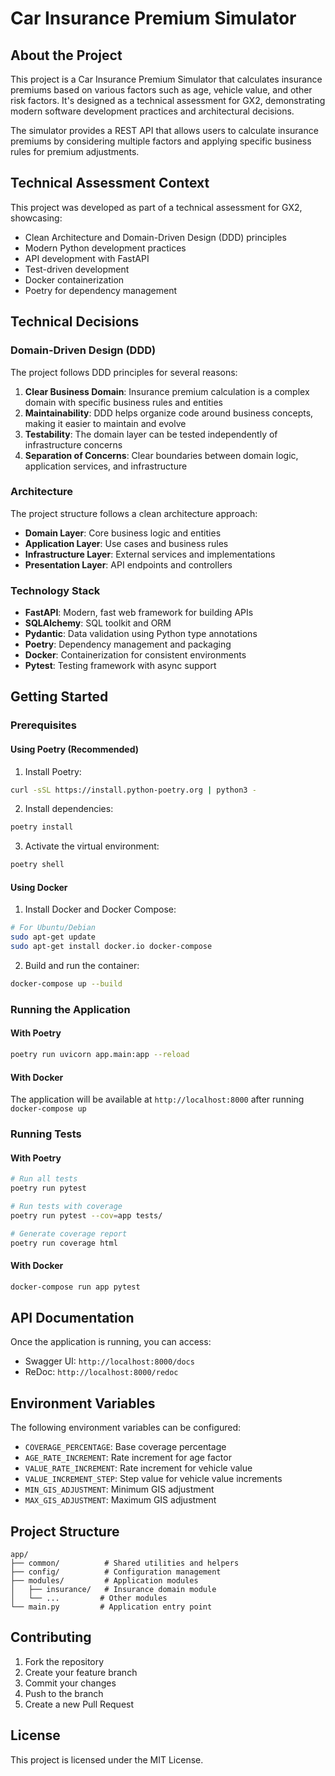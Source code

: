 # Car Insurance Premium Simulator

## About the Project

This project is a Car Insurance Premium Simulator that calculates insurance premiums based on various factors such as age, vehicle value, and other risk factors. It's designed as a technical assessment for GX2, demonstrating modern software development practices and architectural decisions.

The simulator provides a REST API that allows users to calculate insurance premiums by considering multiple factors and applying specific business rules for premium adjustments.

## Technical Assessment Context

This project was developed as part of a technical assessment for GX2, showcasing:
- Clean Architecture and Domain-Driven Design (DDD) principles
- Modern Python development practices
- API development with FastAPI
- Test-driven development
- Docker containerization
- Poetry for dependency management

## Technical Decisions

### Domain-Driven Design (DDD)
The project follows DDD principles for several reasons:
1. **Clear Business Domain**: Insurance premium calculation is a complex domain with specific business rules and entities
2. **Maintainability**: DDD helps organize code around business concepts, making it easier to maintain and evolve
3. **Testability**: The domain layer can be tested independently of infrastructure concerns
4. **Separation of Concerns**: Clear boundaries between domain logic, application services, and infrastructure

### Architecture
The project structure follows a clean architecture approach:
- **Domain Layer**: Core business logic and entities
- **Application Layer**: Use cases and business rules
- **Infrastructure Layer**: External services and implementations
- **Presentation Layer**: API endpoints and controllers

### Technology Stack
- **FastAPI**: Modern, fast web framework for building APIs
- **SQLAlchemy**: SQL toolkit and ORM
- **Pydantic**: Data validation using Python type annotations
- **Poetry**: Dependency management and packaging
- **Docker**: Containerization for consistent environments
- **Pytest**: Testing framework with async support

## Getting Started

### Prerequisites

#### Using Poetry (Recommended)
1. Install Poetry:
```bash
curl -sSL https://install.python-poetry.org | python3 -
```

2. Install dependencies:
```bash
poetry install
```

3. Activate the virtual environment:
```bash
poetry shell
```

#### Using Docker
1. Install Docker and Docker Compose:
```bash
# For Ubuntu/Debian
sudo apt-get update
sudo apt-get install docker.io docker-compose
```

2. Build and run the container:
```bash
docker-compose up --build
```

### Running the Application

#### With Poetry
```bash
poetry run uvicorn app.main:app --reload
```

#### With Docker
The application will be available at `http://localhost:8000` after running `docker-compose up`

### Running Tests

#### With Poetry
```bash
# Run all tests
poetry run pytest

# Run tests with coverage
poetry run pytest --cov=app tests/

# Generate coverage report
poetry run coverage html
```

#### With Docker
```bash
docker-compose run app pytest
```

## API Documentation

Once the application is running, you can access:
- Swagger UI: `http://localhost:8000/docs`
- ReDoc: `http://localhost:8000/redoc`

## Environment Variables

The following environment variables can be configured:
- `COVERAGE_PERCENTAGE`: Base coverage percentage
- `AGE_RATE_INCREMENT`: Rate increment for age factor
- `VALUE_RATE_INCREMENT`: Rate increment for vehicle value
- `VALUE_INCREMENT_STEP`: Step value for vehicle value increments
- `MIN_GIS_ADJUSTMENT`: Minimum GIS adjustment
- `MAX_GIS_ADJUSTMENT`: Maximum GIS adjustment

## Project Structure

```
app/
├── common/          # Shared utilities and helpers
├── config/          # Configuration management
├── modules/         # Application modules
│   ├── insurance/   # Insurance domain module
│   └── ...         # Other modules
└── main.py         # Application entry point
```

## Contributing

1. Fork the repository
2. Create your feature branch
3. Commit your changes
4. Push to the branch
5. Create a new Pull Request

## License

This project is licensed under the MIT License.

